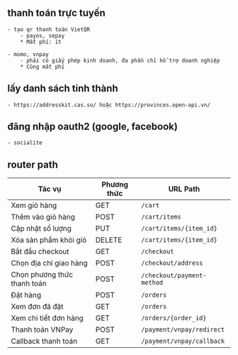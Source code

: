 ## thanh toán trực tuyến

    - tạo qr thanh toán VietQR
        - payos, sepay
        * Mất phí: ít

    - momo, vnpay
        - phải có giấy phép kinh doanh, đa phần chỉ hỗ trợ doanh nghiệp
        * Cũng mất phí

## lấy danh sách tỉnh thành

    - https://addresskit.cas.so/ hoặc https://provinces.open-api.vn/

## đăng nhập oauth2 (google, facebook)

    - socialite

## router path

| Tác vụ                      | Phương thức | URL Path                   |
| --------------------------- | ----------- | -------------------------- |
| Xem giỏ hàng                | GET         | `/cart`                    |
| Thêm vào giỏ hàng           | POST        | `/cart/items`              |
| Cập nhật số lượng           | PUT         | `/cart/items/{item_id}`    |
| Xóa sản phẩm khỏi giỏ       | DELETE      | `/cart/items/{item_id}`    |
| Bắt đầu checkout            | GET         | `/checkout`                |
| Chọn địa chỉ giao hàng      | POST        | `/checkout/address`        |
| Chọn phương thức thanh toán | POST        | `/checkout/payment-method` |
| Đặt hàng                    | POST        | `/orders`                  |
| Xem đơn đã đặt              | GET         | `/orders`                  |
| Xem chi tiết đơn hàng       | GET         | `/orders/{order_id}`       |
| Thanh toán VNPay            | POST        | `/payment/vnpay/redirect`  |
| Callback thanh toán         | GET         | `/payment/vnpay/callback`  |
